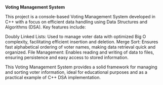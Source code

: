 **Voting Management System**


This project is a console-based Voting Management System developed in C++ with a focus on efficient data handling using Data Structures and Algorithms (DSA). Key features include:

Doubly Linked Lists: Used to manage voter data with optimized Big O complexity, facilitating efficient insertion and deletion.
Merge Sort: Ensures fast alphabetical ordering of voter names, making data retrieval quick and organized.
File Management: Enables reading and writing of data to files, ensuring persistence and easy access to stored information.

This Voting Management System provides a solid framework for managing and sorting voter information, ideal for educational purposes and as a practical example of C++ DSA implementation.
